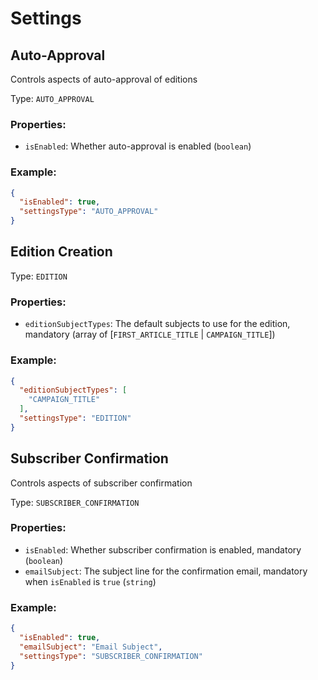 # Settings
## Auto-Approval
Controls aspects of auto-approval of editions

Type: `AUTO_APPROVAL`

### Properties: 
* `isEnabled`: Whether auto-approval is enabled (`boolean`)
### Example: 
```json
{
  "isEnabled": true,
  "settingsType": "AUTO_APPROVAL"
}
```
## Edition Creation
Type: `EDITION`

### Properties: 
* `editionSubjectTypes`: The default subjects to use for the edition, mandatory (array of [`FIRST_ARTICLE_TITLE` | `CAMPAIGN_TITLE`])
### Example: 
```json
{
  "editionSubjectTypes": [
    "CAMPAIGN_TITLE"
  ],
  "settingsType": "EDITION"
}
```
## Subscriber Confirmation
Controls aspects of subscriber confirmation

Type: `SUBSCRIBER_CONFIRMATION`

### Properties: 
* `isEnabled`: Whether subscriber confirmation is enabled, mandatory (`boolean`)
* `emailSubject`: The subject line for the confirmation email, mandatory when `isEnabled` is `true` (`string`)
### Example: 
```json
{
  "isEnabled": true,
  "emailSubject": "Email Subject",
  "settingsType": "SUBSCRIBER_CONFIRMATION"
}
```
